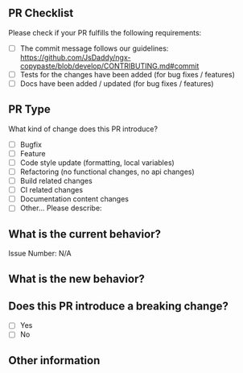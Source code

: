 ## PR Checklist

Please check if your PR fulfills the following requirements:

-   [ ] The commit message follows our guidelines: https://github.com/JsDaddy/ngx-copypaste/blob/develop/CONTRIBUTING.md#commit
-   [ ] Tests for the changes have been added (for bug fixes / features)
-   [ ] Docs have been added / updated (for bug fixes / features)

## PR Type

What kind of change does this PR introduce?

<!-- Please check the one that applies to this PR using "x". -->

-   [ ] Bugfix
-   [ ] Feature
-   [ ] Code style update (formatting, local variables)
-   [ ] Refactoring (no functional changes, no api changes)
-   [ ] Build related changes
-   [ ] CI related changes
-   [ ] Documentation content changes
-   [ ] Other... Please describe:

## What is the current behavior?

<!-- Please describe the current behavior that you are modifying, or link to a relevant issue. -->

Issue Number: N/A

## What is the new behavior?

## Does this PR introduce a breaking change?

-   [ ] Yes
-   [ ] No

<!-- If this PR contains a breaking change, please describe the impact and migration path for existing applications below. -->

## Other information
